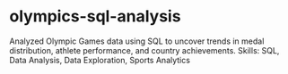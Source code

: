 # olympics-sql-analysis
Analyzed Olympic Games data using SQL to uncover trends in medal distribution, athlete performance, and country achievements. Skills: SQL, Data Analysis, Data Exploration, Sports Analytics
